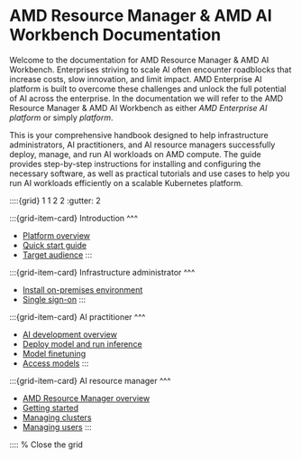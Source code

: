 <!--
Copyright © Advanced Micro Devices, Inc., or its affiliates.

SPDX-License-Identifier: MIT
-->

# AMD Resource Manager & AMD AI Workbench Documentation

Welcome to the documentation for AMD Resource Manager & AMD AI Workbench. Enterprises striving to scale AI often encounter roadblocks that increase costs, slow innovation, and limit impact. AMD Enterprise AI platform is built to overcome these challenges and unlock the full potential of AI across the enterprise. In the documentation we will refer to the AMD Resource Manager & AMD AI Workbench as either *AMD Enterprise AI platform* or simply *platform*.

This is your comprehensive handbook designed to help infrastructure administrators, AI practitioners, and AI resource managers successfully deploy, manage, and run AI workloads on AMD compute. The guide provides step-by-step instructions for installing and configuring the necessary software, as well as practical tutorials and use cases to help you run AI workloads efficiently on a scalable Kubernetes platform.

::::{grid} 1 1 2 2
:gutter: 2

:::{grid-item-card}
Introduction
^^^
- [Platform overview](./platform-overview/)
- [Quick start guide](./quick-start/)
- [Target audience](./target-audience/)
:::

:::{grid-item-card}
Infrastructure administrator
^^^
- [Install on-premises environment](./platform-infrastructure/on-premises-installation/)
- [Single sign-on](./keycloak/sso/)
:::

:::{grid-item-card}
AI practitioner
^^^
- [AI development overview](./workbench/overview/)
- [Deploy model and run inference](./workbench/inference/how-to-deploy-and-inference/)
- [Model finetuning](./workbench/training/fine-tuning/)
- [Access models](./workbench/training/models/)
:::

:::{grid-item-card}
AI resource manager
^^^
- [AMD Resource Manager overview](./resource-manager/overview/)
- [Getting started](./quick-start-guides/resource-manager-quick-start/)
- [Managing clusters](./resource-manager/clusters/overview/)
- [Managing users](./resource-manager/users/overview/)
:::

:::: % Close the grid
